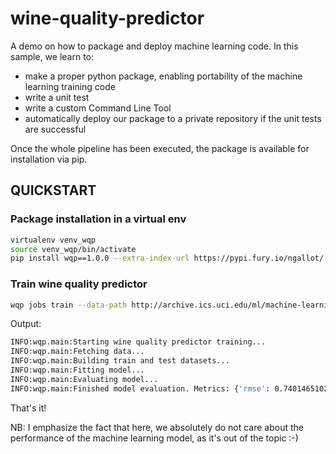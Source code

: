 # wine-quality-predictor
A demo on how to package and deploy machine learning code.
In this sample, we learn to:
- make a proper python package, enabling portability of the machine learning training code
- write a unit test
- write a custom Command Line Tool
- automatically deploy our package to a private repository if the unit tests are successful

Once the whole pipeline has been executed, the package is available for installation via pip.

## QUICKSTART

### Package installation in a virtual env

```bash
virtualenv venv_wqp
source venv_wqp/bin/activate
pip install wqp==1.0.0 --extra-index-url https://pypi.fury.io/ngallot/
```

### Train wine quality predictor

```bash
wqp jobs train --data-path http://archive.ics.uci.edu/ml/machine-learning-databases/wine-quality/winequality-red.csv
```

Output:
```bash
INFO:wqp.main:Starting wine quality predictor training...
INFO:wqp.main:Fetching data...
INFO:wqp.main:Building train and test datasets...
INFO:wqp.main:Fitting model...
INFO:wqp.main:Evaluating model...
INFO:wqp.main:Finished model evaluation. Metrics: {'rmse': 0.7401465102553071, 'mae': 0.6175043256143696, 'r2': 0.04206888455849722}
```

That's it!

NB: I emphasize the fact that here, we absolutely do not care about the performance of the machine learning model, as it's out of the topic :-)

